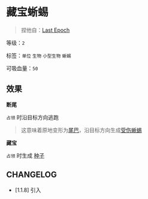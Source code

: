 # 藏宝蜥蜴

> 捏他自：[Last Epoch](https://www.lastepochtools.com/guide/section/loot_lizard)

等级：`2`

标签：`单位` `生物` `小型生物` `蜥蜴`

可吸血量：`50`

## 效果

**断尾**

`占领` 时沿目标方向逃跑

> 这意味着原地变形为[尾巴](尾巴.md)，沿目标方向生成[受伤蜥蜴](受伤蜥蜴.md)

**藏宝**

`占领` 时生成 [种子](../卡牌组/种子.md)

## CHANGELOG

- [1.1.8] 引入
